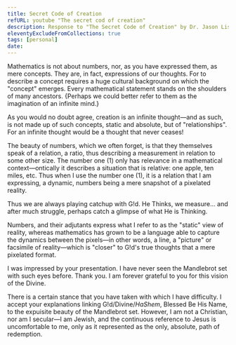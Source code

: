 ```yaml
---
title: Secret Code of Creation
refURL: youtube "The secret cod of creation"
description: Response to "The Secret Code of Creation" by Dr. Jason Lisle.
eleventyExcludeFromCollections: true
tags: [personal]
date:
---
```


Mathematics is not about numbers, nor, as you have expressed them, as mere concepts. They are, in fact, expressions of our thoughts. For to describe a concept requires a huge cultural background on which the "concept" emerges. Every mathematical statement stands on the shoulders of many ancestors. {Perhaps we could better refer to them as the imagination of an infinite mind.}

As you would no doubt agree, creation is an infinite thought&mdash;and as such, is not made up of such concepts, static and absolute, but of "relationships". For an infinite thought would be a thought that never ceases!

The beauty of numbers, which we often forget, is that they themselves speak of a relation, a ratio, thus describing a measurement in relation to some other size. The number one (1) only has relevance in a mathematical context&mdash;ontically it describes a situation that is relative: one apple, ten miles, etc. Thus when I use the number one (1), it is a relation that I am expressing, a dynamic, numbers being a mere snapshot of a pixelated reality.

Thus we are always playing catchup with G!d. He Thinks, we measure... and after much struggle, perhaps catch a glimpse of what He is Thinking.

Numbers, and their adjutants express what I refer to as the "static" view of reality, whereas mathematics has grown to be a language able to capture the dynamics between the pixels&mdash;in other words, a line, a "picture" or facsimile of reality&mdash;which is "closer" to G!d's true thoughts that a mere pixelated format.

I was impressed by your presentation. I have never seen the Mandlebrot set with such eyes before. Thank you. I am forever grateful to you for this vision of the Divine.

There is a certain stance that you have taken with which I have difficulty. I accept your explanations linking G!d/Divine/_HaShem_, Blessed Be His Name, to the expuisite beauty of the Mandlebrot set. However, I am not a Christian, nor am I secular&mdash;I am Jewish, and the continuous reference to Jesus is uncomfortable to me, only as it represented as the only, absolute, path of redemption.
